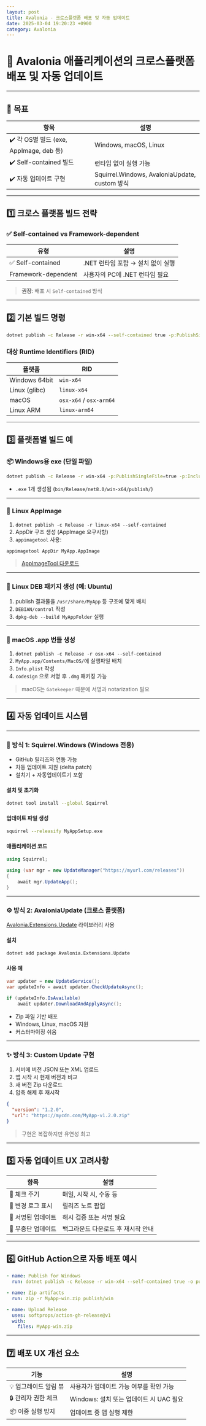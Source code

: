 ```yaml
---
layout: post
title: Avalonia - 크로스플랫폼 배포 및 자동 업데이트
date: 2025-03-04 19:20:23 +0900
category: Avalonia
---
```

# 🚀 Avalonia 애플리케이션의 크로스플랫폼 배포 및 자동 업데이트

---

## 🎯 목표

| 항목 | 설명 |
|------|------|
| ✔️ 각 OS별 빌드 (exe, AppImage, deb 등) | Windows, macOS, Linux |
| ✔️ Self-contained 빌드 | 런타임 없이 실행 가능 |
| ✔️ 자동 업데이트 구현 | Squirrel.Windows, AvaloniaUpdate, custom 방식

---

## 1️⃣ 크로스 플랫폼 빌드 전략

### ✅ Self-contained vs Framework-dependent

| 유형 | 설명 |
|------|------|
| ✅ Self-contained | .NET 런타임 포함 → 설치 없이 실행 |
| Framework-dependent | 사용자의 PC에 .NET 런타임 필요 |

> **권장**: 배포 시 `Self-contained` 방식

---

## 2️⃣ 기본 빌드 명령

```bash
dotnet publish -c Release -r win-x64 --self-contained true -p:PublishSingleFile=true
```

### 대상 Runtime Identifiers (RID)

| 플랫폼 | RID |
|--------|-----|
| Windows 64bit | `win-x64` |
| Linux (glibc) | `linux-x64` |
| macOS | `osx-x64` / `osx-arm64` |
| Linux ARM | `linux-arm64` |

---

## 3️⃣ 플랫폼별 빌드 예

### 📦 Windows용 exe (단일 파일)

```bash
dotnet publish -c Release -r win-x64 -p:PublishSingleFile=true -p:IncludeNativeLibrariesForSelfExtract=true
```

- `.exe` 1개 생성됨 (`bin/Release/net8.0/win-x64/publish/`)

---

### 🐧 Linux AppImage

1. `dotnet publish -c Release -r linux-x64 --self-contained`
2. AppDir 구조 생성 (AppImage 요구사항)
3. `appimagetool` 사용:

```bash
appimagetool AppDir MyApp.AppImage
```

> [AppImageTool 다운로드](https://github.com/AppImage/AppImageKit)

---

### 🧩 Linux DEB 패키지 생성 (예: Ubuntu)

1. publish 결과물을 `/usr/share/MyApp` 등 구조에 맞게 배치
2. `DEBIAN/control` 작성
3. `dpkg-deb --build MyAppFolder` 실행

---

### 🍏 macOS .app 번들 생성

1. `dotnet publish -c Release -r osx-x64 --self-contained`
2. `MyApp.app/Contents/MacOS/`에 실행파일 배치
3. `Info.plist` 작성
4. `codesign` 으로 서명 후 `.dmg` 패키징 가능

> macOS는 `Gatekeeper` 때문에 서명과 notarization 필요

---

## 4️⃣ 자동 업데이트 시스템

---

### 🔧 방식 1: Squirrel.Windows (Windows 전용)

- GitHub 릴리즈와 연동 가능
- 차등 업데이트 지원 (delta patch)
- 설치기 + 자동업데이트기 포함

#### 설치 및 초기화

```bash
dotnet tool install --global Squirrel
```

#### 업데이트 파일 생성

```bash
squirrel --releasify MyAppSetup.exe
```

#### 애플리케이션 코드

```csharp
using Squirrel;

using (var mgr = new UpdateManager("https://myurl.com/releases"))
{
    await mgr.UpdateApp();
}
```

---

### ⚙️ 방식 2: AvaloniaUpdate (크로스 플랫폼)

[Avalonia.Extensions.Update](https://github.com/AvaloniaCommunity/Avalonia.Extensions) 라이브러리 사용

#### 설치

```bash
dotnet add package Avalonia.Extensions.Update
```

#### 사용 예

```csharp
var updater = new UpdateService();
var updateInfo = await updater.CheckUpdateAsync();

if (updateInfo.IsAvailable)
    await updater.DownloadAndApplyAsync();
```

- Zip 파일 기반 배포
- Windows, Linux, macOS 지원
- 커스터마이징 쉬움

---

### ✨ 방식 3: Custom Update 구현

1. 서버에 버전 JSON 또는 XML 업로드
2. 앱 시작 시 현재 버전과 비교
3. 새 버전 Zip 다운로드
4. 압축 해제 후 재시작

```json
{
  "version": "1.2.0",
  "url": "https://mycdn.com/MyApp-v1.2.0.zip"
}
```

> 구현은 복잡하지만 유연성 최고

---

## 5️⃣ 자동 업데이트 UX 고려사항

| 항목 | 설명 |
|------|------|
| 🔄 체크 주기 | 매일, 시작 시, 수동 등 |
| 📝 변경 로그 표시 | 릴리즈 노트 팝업 |
| 🔐 서명된 업데이트 | 해시 검증 또는 서명 필요 |
| 🧪 무중단 업데이트 | 백그라운드 다운로드 후 재시작 안내 |

---

## 6️⃣ GitHub Action으로 자동 배포 예시

```yaml
- name: Publish for Windows
  run: dotnet publish -c Release -r win-x64 --self-contained true -o publish/win

- name: Zip artifacts
  run: zip -r MyApp-win.zip publish/win

- name: Upload Release
  uses: softprops/action-gh-release@v1
  with:
    files: MyApp-win.zip
```

---

## 7️⃣ 배포 UX 개선 요소

| 기능 | 설명 |
|------|------|
| 💡 업그레이드 알림 뷰 | 사용자가 업데이트 가능 여부를 확인 가능 |
| 🔒 관리자 권한 체크 | Windows: 설치 또는 업데이트 시 UAC 필요 |
| 📦 이중 실행 방지 | 업데이트 중 앱 실행 제한